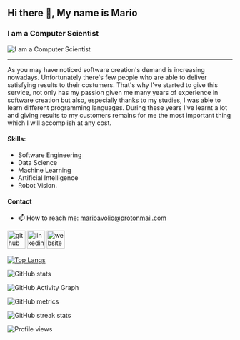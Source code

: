 ## Hi there 👋, My name is Mario
### I am a Computer Scientist
![I am a Computer Scientist](https://images.pexels.com/photos/5474295/pexels-photo-5474295.jpeg?auto=compress&cs=tinysrgb&dpr=2&h=750&w=1260)


---

As you may have noticed software creation's demand is increasing nowadays. Unfortunately there's few people who are able to deliver satisfying results to their costumers. That's why I've started to give this service, not only has my passion given me many years of experience in software creation but also, especially thanks to my studies, I was able to learn different programming languages. During these years I've learnt a lot and giving results to my customers remains for me the most important thing which I will accomplish at any cost.


#### Skills: 
- Software Engineering
- Data Science
- Machine Learning
- Artificial Intelligence 
- Robot Vision. 


#### Contact
- 📫 How to reach me: marioavolio@protonmail.com 


[<img src='https://cdn.jsdelivr.net/npm/simple-icons@3.0.1/icons/github.svg' alt='github' height='40'>](https://github.com/MarioAvolio)  [<img src='https://cdn.jsdelivr.net/npm/simple-icons@3.0.1/icons/linkedin.svg' alt='linkedin' height='40'>](https://www.linkedin.com/in/MarioAvolio/)  [<img src='https://cdn.jsdelivr.net/npm/simple-icons@3.0.1/icons/icloud.svg' alt='website' height='40'>](https://marioavolio.netlify.app/)  

[![Top Langs](https://github-readme-stats.vercel.app/api/top-langs/?username=MarioAvolio)](https://github.com/anuraghazra/github-readme-stats)

![GitHub stats](https://github-readme-stats.vercel.app/api?username=MarioAvolio&show_icons=true&count_private=true)  

![GitHub Activity Graph](https://activity-graph.herokuapp.com/graph?username=MarioAvolio)  

![GitHub metrics](https://metrics.lecoq.io/MarioAvolio)  

![GitHub streak stats](https://github-readme-streak-stats.herokuapp.com/?user=MarioAvolio)  

![Profile views](https://gpvc.arturio.dev/MarioAvolio)  
